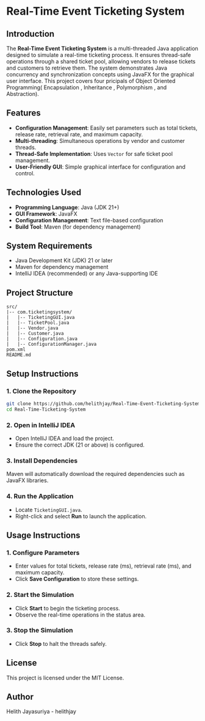 # Real-Time Event Ticketing System

## Introduction
The **Real-Time Event Ticketing System** is a multi-threaded Java application designed to simulate a real-time ticketing process. It ensures thread-safe operations through a shared ticket pool, allowing vendors to release tickets and customers to retrieve them. The system demonstrates Java concurrency and synchronization concepts using JavaFX for the graphical user interface. This project covers  four pricipals of Object Oriented Programming( Encapsulation , Inheritance , Polymorphism , and Abstraction).

## Features
- **Configuration Management**: Easily set parameters such as total tickets, release rate, retrieval rate, and maximum capacity.
- **Multi-threading**: Simultaneous operations by vendor and customer threads.
- **Thread-Safe Implementation**: Uses `Vector` for safe ticket pool management.
- **User-Friendly GUI**: Simple graphical interface for configuration and control.

## Technologies Used
- **Programming Language**: Java (JDK 21+)
- **GUI Framework**: JavaFX
- **Configuration Management**: Text file-based configuration
- **Build Tool**: Maven (for dependency management)

## System Requirements
- Java Development Kit (JDK) 21 or later
- Maven for dependency management
- IntelliJ IDEA (recommended) or any Java-supporting IDE

## Project Structure
```
src/
|-- com.ticketingsystem/
|   |-- TicketingGUI.java
|   |-- TicketPool.java
|   |-- Vendor.java
|   |-- Customer.java
|   |-- Configuration.java
|   |-- ConfigurationManager.java
pom.xml
README.md
```

## Setup Instructions
### 1. Clone the Repository
```sh
git clone https://github.com/helithjay/Real-Time-Event-Ticketing-System.git
cd Real-Time-Ticketing-System
```

### 2. Open in IntelliJ IDEA
- Open IntelliJ IDEA and load the project.
- Ensure the correct JDK (21 or above) is configured.

### 3. Install Dependencies
Maven will automatically download the required dependencies such as JavaFX libraries.

### 4. Run the Application
- Locate `TicketingGUI.java`.
- Right-click and select **Run** to launch the application.

## Usage Instructions
### 1. Configure Parameters
- Enter values for total tickets, release rate (ms), retrieval rate (ms), and maximum capacity.
- Click **Save Configuration** to store these settings.

### 2. Start the Simulation
- Click **Start** to begin the ticketing process.
- Observe the real-time operations in the status area.

### 3. Stop the Simulation
- Click **Stop** to halt the threads safely.

## License
This project is licensed under the MIT License.

## Author
Helith Jayasuriya - helithjay

